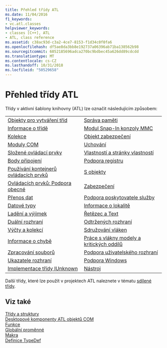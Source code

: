 ```yaml
---
title: Přehled třídy ATL
ms.date: 11/04/2016
f1_keywords:
- vc.atl.classes
helpviewer_keywords:
- classes [C++], ATL
- ATL, class reference
ms.assetid: c38ac93d-c3a2-4ce7-8153-f1d34c0f0fa6
ms.openlocfilehash: df5ae8da3bb8e192737a06396ab71ba138562b98
ms.sourcegitcommit: 6052185696adca270bc9bdbec45a626dd89cdcdd
ms.translationtype: MT
ms.contentlocale: cs-CZ
ms.lasthandoff: 10/31/2018
ms.locfileid: "50529658"
---
```

# <a name="atl-class-overview"></a>Přehled třídy ATL

Třídy v aktivní šablony knihovny (ATL) lze označit následujícím způsobem:

|||
|-|-|
|[Objekty pro vytváření tříd](../atl/class-factories-classes.md)|[Správa paměti](../atl/memory-management-classes.md)|
|[Informace o třídě](../atl/class-information-classes.md)|[Modul Snap-In konzoly MMC](../atl/mmc-snap-in-classes.md)|
|[Kolekce](../atl/collection-classes.md)|[Objekt zabezpečení](../atl/object-safety-classes.md)|
|[Moduly COM](../atl/com-modules-classes.md)|[Uchování](../atl/persistence-classes.md)|
|[Složené ovládací prvky](../atl/composite-controls-classes.md)|[Vlastností a stránky vlastností](../atl/properties-and-property-pages-classes.md)|
|[Body připojení](../atl/connection-points-classes.md)|[Podpora registru](../atl/registry-support-classes.md)|
|[Používání kontejnerů ovládacích prvků](../atl/control-containment-classes.md)|[S objekty](../atl/running-objects-classes.md)|
|[Ovládacích prvků: Podpora obecné](../atl/controls-general-support-classes.md)|[Zabezpečení](../atl/security-classes.md)|
|[Přenos dat](../atl/data-transfer-classes.md)|[Podpora poskytovatele služby](../atl/service-provider-support-classes.md)|
|[Datové typy](../atl/data-types-classes.md)|[Informace o lokalitě](../atl/site-information-classes.md)|
|[Ladění a výjimek](../atl/debugging-and-exceptions-classes.md)|[Řetězec a Text](../atl/string-and-text-classes.md)|
|[Duální rozhraní](../atl/dual-interfaces-classes.md)|[Odtržených rozhraní](../atl/tear-off-interfaces-classes.md)|
|[Výčty a kolekcí](../atl/enumerators-and-collections-classes.md)|[Sdružování vláken](../atl/thread-pooling-classes.md)|
|[Informace o chybě](../atl/error-information-classes.md)|[Práce s vlákny modely a kritických oddílů](../atl/threading-models-and-critical-sections-classes.md)|
|[Zpracování souborů](../atl/file-handling-classes.md)|[Podpora uživatelského rozhraní](../atl/ui-support-classes.md)|
|[Ukazatele rozhraní](../atl/interface-pointers-classes.md)|[Podpora Windows](../atl/windows-support-classes.md)|
|[Implementace třídy IUnknown](../atl/iunknown-implementation-classes.md)|[Nástroj](../atl/utility-classes.md)|

Další třídy, které lze použít v projektech ATL naleznete v tématu [sdílené třídy](../atl-mfc-shared/atl-mfc-shared-classes.md).

## <a name="see-also"></a>Viz také

[Třídy a struktury](../atl/reference/atl-classes.md)<br/>
[Desktopové komponenty ATL objektů COM](../atl/atl-com-desktop-components.md)<br/>
[Funkce](../atl/reference/atl-functions.md)<br/>
[Globální proměnné](../atl/reference/atl-global-variables.md)<br/>
[Makra](../atl/reference/atl-macros.md)<br/>
[Definice TypeDef](../atl/reference/atl-typedefs.md)

